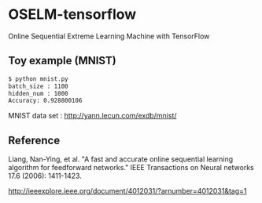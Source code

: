 # OSELM-tensorflow
Online Sequential Extreme Learning Machine with TensorFlow

## Toy example (MNIST)
```bash
$ python mnist.py
batch_size : 1100
hidden_num : 1000
Accuracy: 0.928800106
```

MNIST data set : http://yann.lecun.com/exdb/mnist/

## Reference
Liang, Nan-Ying, et al. "A fast and accurate online sequential learning algorithm for feedforward networks." IEEE Transactions on Neural networks 17.6 (2006): 1411-1423.

http://ieeexplore.ieee.org/document/4012031/?arnumber=4012031&tag=1
